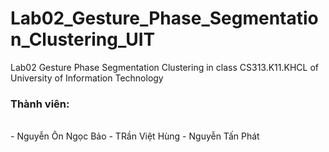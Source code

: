 # Lab02_Gesture_Phase_Segmentation_Clustering_UIT
Lab02 Gesture Phase Segmentation Clustering in class CS313.K11.KHCL of University of Information Technology

<h3>Thành viên:</h3><br>
- Nguyễn Ôn Ngọc Bảo
- TRần Việt Hùng
- Nguyễn Tấn Phát
